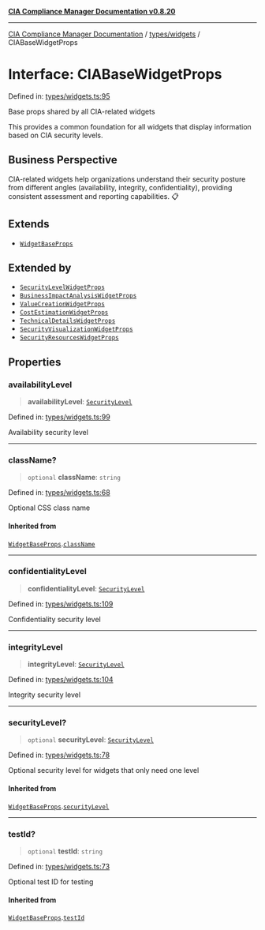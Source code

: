 [**CIA Compliance Manager Documentation v0.8.20**](../../../README.md)

***

[CIA Compliance Manager Documentation](../../../modules.md) / [types/widgets](../README.md) / CIABaseWidgetProps

# Interface: CIABaseWidgetProps

Defined in: [types/widgets.ts:95](https://github.com/Hack23/cia-compliance-manager/blob/9180e2700dca841f6711d7243c036db4de73db57/src/types/widgets.ts#L95)

Base props shared by all CIA-related widgets

This provides a common foundation for all widgets that display
information based on CIA security levels.

## Business Perspective

CIA-related widgets help organizations understand their security posture
from different angles (availability, integrity, confidentiality),
providing consistent assessment and reporting capabilities. 📋

## Extends

- [`WidgetBaseProps`](WidgetBaseProps.md)

## Extended by

- [`SecurityLevelWidgetProps`](SecurityLevelWidgetProps.md)
- [`BusinessImpactAnalysisWidgetProps`](BusinessImpactAnalysisWidgetProps.md)
- [`ValueCreationWidgetProps`](ValueCreationWidgetProps.md)
- [`CostEstimationWidgetProps`](CostEstimationWidgetProps.md)
- [`TechnicalDetailsWidgetProps`](TechnicalDetailsWidgetProps.md)
- [`SecurityVisualizationWidgetProps`](SecurityVisualizationWidgetProps.md)
- [`SecurityResourcesWidgetProps`](SecurityResourcesWidgetProps.md)

## Properties

### availabilityLevel

> **availabilityLevel**: [`SecurityLevel`](../../cia/type-aliases/SecurityLevel.md)

Defined in: [types/widgets.ts:99](https://github.com/Hack23/cia-compliance-manager/blob/9180e2700dca841f6711d7243c036db4de73db57/src/types/widgets.ts#L99)

Availability security level

***

### className?

> `optional` **className**: `string`

Defined in: [types/widgets.ts:68](https://github.com/Hack23/cia-compliance-manager/blob/9180e2700dca841f6711d7243c036db4de73db57/src/types/widgets.ts#L68)

Optional CSS class name

#### Inherited from

[`WidgetBaseProps`](WidgetBaseProps.md).[`className`](WidgetBaseProps.md#classname)

***

### confidentialityLevel

> **confidentialityLevel**: [`SecurityLevel`](../../cia/type-aliases/SecurityLevel.md)

Defined in: [types/widgets.ts:109](https://github.com/Hack23/cia-compliance-manager/blob/9180e2700dca841f6711d7243c036db4de73db57/src/types/widgets.ts#L109)

Confidentiality security level

***

### integrityLevel

> **integrityLevel**: [`SecurityLevel`](../../cia/type-aliases/SecurityLevel.md)

Defined in: [types/widgets.ts:104](https://github.com/Hack23/cia-compliance-manager/blob/9180e2700dca841f6711d7243c036db4de73db57/src/types/widgets.ts#L104)

Integrity security level

***

### securityLevel?

> `optional` **securityLevel**: [`SecurityLevel`](../../cia/type-aliases/SecurityLevel.md)

Defined in: [types/widgets.ts:78](https://github.com/Hack23/cia-compliance-manager/blob/9180e2700dca841f6711d7243c036db4de73db57/src/types/widgets.ts#L78)

Optional security level for widgets that only need one level

#### Inherited from

[`WidgetBaseProps`](WidgetBaseProps.md).[`securityLevel`](WidgetBaseProps.md#securitylevel)

***

### testId?

> `optional` **testId**: `string`

Defined in: [types/widgets.ts:73](https://github.com/Hack23/cia-compliance-manager/blob/9180e2700dca841f6711d7243c036db4de73db57/src/types/widgets.ts#L73)

Optional test ID for testing

#### Inherited from

[`WidgetBaseProps`](WidgetBaseProps.md).[`testId`](WidgetBaseProps.md#testid)
